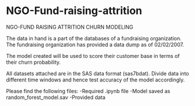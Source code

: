 # NGO-Fund-raising-attrition
NGO-FUND RAISING ATTRITION CHURN MODELING

The data in hand is a part of the databases of a fundraising organization. The fundraising organization has provided a data dump as of 02/02/2007.

The model created will be used to score their customer base in terms of their churn probability.

All datasets attached are in the SAS data format (sas7bdat). Divide data into different time windows and hence test accuracy of the model accordingly.

Please find the following files:
-Required .ipynb file
-Model saved as random_forest_model.sav
-Provided data
